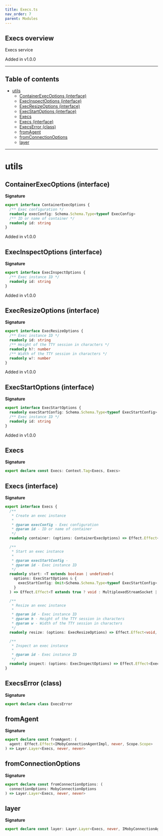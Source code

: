 ```yaml
---
title: Execs.ts
nav_order: 7
parent: Modules
---
```


## Execs overview

Execs service

Added in v1.0.0

---

<h2 class="text-delta">Table of contents</h2>

- [utils](#utils)
  - [ContainerExecOptions (interface)](#containerexecoptions-interface)
  - [ExecInspectOptions (interface)](#execinspectoptions-interface)
  - [ExecResizeOptions (interface)](#execresizeoptions-interface)
  - [ExecStartOptions (interface)](#execstartoptions-interface)
  - [Execs](#execs)
  - [Execs (interface)](#execs-interface)
  - [ExecsError (class)](#execserror-class)
  - [fromAgent](#fromagent)
  - [fromConnectionOptions](#fromconnectionoptions)
  - [layer](#layer)

---

# utils

## ContainerExecOptions (interface)

**Signature**

```ts
export interface ContainerExecOptions {
  /** Exec configuration */
  readonly execConfig: Schema.Schema.Type<typeof ExecConfig>
  /** ID or name of container */
  readonly id: string
}
```

Added in v1.0.0

## ExecInspectOptions (interface)

**Signature**

```ts
export interface ExecInspectOptions {
  /** Exec instance ID */
  readonly id: string
}
```

Added in v1.0.0

## ExecResizeOptions (interface)

**Signature**

```ts
export interface ExecResizeOptions {
  /** Exec instance ID */
  readonly id: string
  /** Height of the TTY session in characters */
  readonly h?: number
  /** Width of the TTY session in characters */
  readonly w?: number
}
```

Added in v1.0.0

## ExecStartOptions (interface)

**Signature**

```ts
export interface ExecStartOptions {
  readonly execStartConfig: Schema.Schema.Type<typeof ExecStartConfig>
  /** Exec instance ID */
  readonly id: string
}
```

Added in v1.0.0

## Execs

**Signature**

```ts
export declare const Execs: Context.Tag<Execs, Execs>
```

## Execs (interface)

**Signature**

```ts
export interface Execs {
  /**
   * Create an exec instance
   *
   * @param execConfig - Exec configuration
   * @param id - ID or name of container
   */
  readonly container: (options: ContainerExecOptions) => Effect.Effect<Readonly<IdResponse>, ExecsError>

  /**
   * Start an exec instance
   *
   * @param execStartConfig -
   * @param id - Exec instance ID
   */
  readonly start: <T extends boolean | undefined>(
    options: ExecStartOptions & {
      execStartConfig: Omit<Schema.Schema.Type<typeof ExecStartConfig>, "Detach"> & { Detach?: T }
    }
  ) => Effect.Effect<T extends true ? void : MultiplexedStreamSocket | RawStreamSocket, ExecsError>

  /**
   * Resize an exec instance
   *
   * @param id - Exec instance ID
   * @param h - Height of the TTY session in characters
   * @param w - Width of the TTY session in characters
   */
  readonly resize: (options: ExecResizeOptions) => Effect.Effect<void, ExecsError>

  /**
   * Inspect an exec instance
   *
   * @param id - Exec instance ID
   */
  readonly inspect: (options: ExecInspectOptions) => Effect.Effect<ExecInspectResponse, ExecsError>
}
```

## ExecsError (class)

**Signature**

```ts
export declare class ExecsError
```

## fromAgent

**Signature**

```ts
export declare const fromAgent: (
  agent: Effect.Effect<IMobyConnectionAgentImpl, never, Scope.Scope>
) => Layer.Layer<Execs, never, never>
```

## fromConnectionOptions

**Signature**

```ts
export declare const fromConnectionOptions: (
  connectionOptions: MobyConnectionOptions
) => Layer.Layer<Execs, never, never>
```

## layer

**Signature**

```ts
export declare const layer: Layer.Layer<Execs, never, IMobyConnectionAgent>
```
